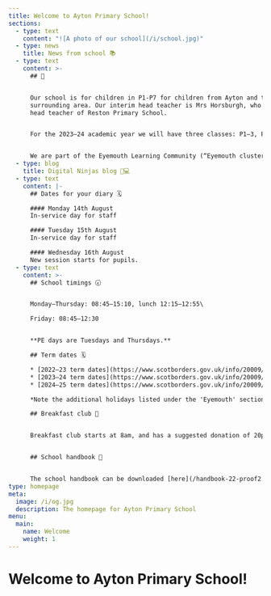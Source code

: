 ```yaml
---
title: Welcome to Ayton Primary School!
sections:
  - type: text
    content: "![A photo of our school](/i/school.jpg)"
  - type: news
    title: News from school 📚
  - type: text
    content: >-
      ## 👋


      Our school is for children in P1-P7 for children from Ayton and the
      surrounding area. Our interim head teacher is Mrs Horsburgh, who is the
      head teacher of Reston Primary School.


      For the 2023–24 academic year we will have three classes: P1–3, P4–5, and P6–7. See our [staff page](/staff) for more information.


      We are part of the Eyemouth Learning Community (“Eyemouth cluster”) – children from Ayton, Coldingham, Cockburnspath, Eyemouth and Reston primary schools move up together to Eyemouth High School.
  - type: blog
    title: Digital Ninjas blog 🥷💻
  - type: text
    content: |-
      ## Dates for your diary 🗓️

      #### Monday 14th August
      In-service day for staff

      #### Tuesday 15th August
      In-service day for staff

      #### Wednesday 16th August
      New session starts for pupils.
  - type: text
    content: >-
      ## School timings 🕣


      Monday–Thursday: 08:45–15:10, lunch 12:15–12:55\

      Friday: 08:45–12:30


      **PE days are Tuesdays and Thursdays.**

      ## Term dates 🗓️

      * [2022–23 term dates](https://www.scotborders.gov.uk/info/20009/schools_and_learning/621/term_holiday_and_closure_dates)
      * [2023–24 term dates](https://www.scotborders.gov.uk/info/20009/schools_and_learning/621/term_holiday_and_closure_dates/2)
      * [2024–25 term dates](https://www.scotborders.gov.uk/info/20009/schools_and_learning/621/term_holiday_and_closure_dates/3)

      *Note the additional holidays listed under the 'Eyemouth' section of 'Casual Holidays'*

      ## Breakfast club 🥣


      Breakfast club starts at 8am, and has a suggested donation of 20p. Please make sure you receive messages from the school via email or Xpressions for any updates to the schedule.


      ## School handbook 📘


      The school handbook can be downloaded [here](/handbook-22-proof2.pdf).
type: homepage
meta:
  image: /i/og.jpg
  description: The homepage for Ayton Primary School
menu:
  main:
    name: Welcome
    weight: 1
---
```

# Welcome to Ayton Primary School!
